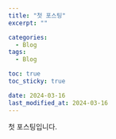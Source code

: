 ```yaml
---
title: "첫 포스팅"
excerpt: ""

categories:
  - Blog
tags:
  - Blog

toc: true
toc_sticky: true

date: 2024-03-16
last_modified_at: 2024-03-16
---
```


첫 포스팅입니다.